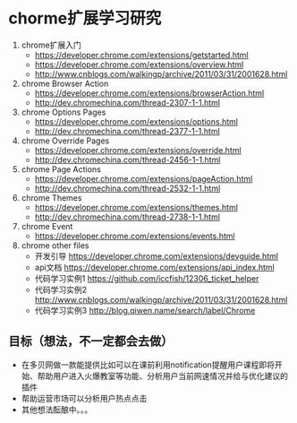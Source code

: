 # chorme扩展学习研究 #
1. chrome扩展入门  
    - https://developer.chrome.com/extensions/getstarted.html
    - https://developer.chrome.com/extensions/overview.html
    - http://www.cnblogs.com/walkingp/archive/2011/03/31/2001628.html
2. chrome Browser Action
    - https://developer.chrome.com/extensions/browserAction.html
    - http://dev.chromechina.com/thread-2307-1-1.html
3. chrome Options Pages
    - https://developer.chrome.com/extensions/options.html
    - http://dev.chromechina.com/thread-2377-1-1.html
4. chrome Override Pages
    - https://developer.chrome.com/extensions/override.html
    - http://dev.chromechina.com/thread-2456-1-1.html
5. chrome Page Actions
    - https://developer.chrome.com/extensions/pageAction.html
    - http://dev.chromechina.com/thread-2532-1-1.html
6. chrome Themes
    - https://developer.chrome.com/extensions/themes.html
    - http://dev.chromechina.com/thread-2738-1-1.html
7. chrome Event
    - https://developer.chrome.com/extensions/events.html
8. chrome other files
    - 开发引导 https://developer.chrome.com/extensions/devguide.html
    - api文档 https://developer.chrome.com/extensions/api_index.html
    - 代码学习实例1 https://github.com/iccfish/12306_ticket_helper
    - 代码学习实例2 http://www.cnblogs.com/walkingp/archive/2011/03/31/2001628.html
    - 代码学习实例3 http://blog.qiwen.name/search/label/Chrome

## 目标（想法，不一定都会去做） ##
- 在多贝网做一款能提供比如可以在课前利用notification提醒用户课程即将开始、帮助用户进入火爆教室等功能、分析用户当前网速情况并给与优化建议的插件
- 帮助运营市场可以分析用户热点点击
- 其他想法酝酿中。。。